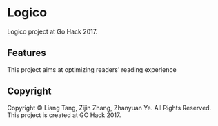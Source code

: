 # Logico
Logico project at Go Hack 2017.

## Features

This project aims at optimizing readers' reading experience

## Copyright

Copyright © Liang Tang, Zijin Zhang, Zhanyuan Ye. All Rights Reserved. This project is created at GO Hack 2017.
